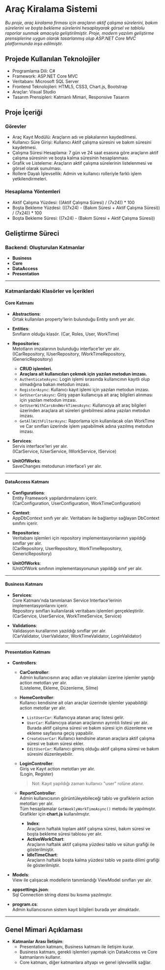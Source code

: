 # Araç Kiralama Sistemi

*Bu proje, araç kiralama firması için araçların aktif çalışma sürelerini, bakım sürelerini ve boşta bekleme sürelerini hesaplayarak görsel ve tablolu raporlar sunmak amacıyla geliştirilmiştir. Proje, modern yazılım geliştirme prensiplerine uygun olarak tasarlanmış olup ASP.NET Core MVC platformunda inşa edilmiştir.*

## Projede Kullanılan Teknolojiler

- Programlama Dili: C#
- Framework: ASP.NET Core MVC
- Veritabanı: Microsoft SQL Server
- Frontend Teknolojileri: HTML5, CSS3, Chart.js, Bootstrap
- Araçlar: Visual Studio
- Tasarım Prensipleri: Katmanlı Mimari, Responsive Tasarım

## Proje İçeriği
### Görevler
- Araç Kayıt Modülü: Araçların adı ve plakalarının kaydedilmesi.
- Kullanıcı Süre Girişi: Kullanıcı Aktif çalışma süresini ve bakım süresini kaydetmesi.
- Çalışma Süresi Hesaplama: 7 gün ve 24 saat esasına göre araçların aktif çalışma süresinin ve boşta kalma süresinin hesaplanması.
- Grafik ve Listeleme: Araçların aktif çalışma sürelerinin listelenmesi ve görsel olarak sunulması.
- Rollere Dayalı İşlevsellik: Admin ve kullanıcı rolleriyle farklı işlem yetkilendirmeleri.
### Hesaplama Yöntemleri
- Aktif Çalışma Yüzdesi: ((Aktif Çalışma Süresi) / (7x24)) * 100
- Boşta Bekleme Yüzdesi: (((7x24) - (Bakım Süresi + Aktif Çalışma Süresi)) / (7x24)) * 100
- Boşta Bekleme Süresi: ((7x24) - (Bakım Süresi + Aktif Çalışma Süresi)) 

## Geliştirme Süreci

### Backend: Oluşturulan Katmanlar

- **Business**
- **Core**
- **DataAccess**
- **Presentation**

---

### Katmanlardaki Klasörler ve İçerikleri

#### Core Katmanı

- **Abstractions**:  
  Ortak kullanılan property'lerin bulunduğu Entity sınıfı yer alır.

- **Entities**:  
  Sınıfların olduğu klasör. (Car, Roles, User, WorkTime)

- **Repositories**:  
  Metotların imzalarının bulunduğu interface’ler yer alır.  
  (ICarRepository, IUserRepository, IWorkTimeRepository, IGenericRepository)  
  - **CRUD işlemleri.**
  - **Araçlara ait kullanıcıları çekmek için yazılan metodun imzası.**
  - `AuthenticateAsync`: Login işlemi sırasında kullanıcının kayıtlı olup olmadığına bakan metodun imzası.
  - `RegisterAsync`: Kullanıcı kayıt işlemi için yazılan metodun imzası.
  - `GetUserCarsAsync`: Giriş yapan kullanıcıya ait araç bilgileri alınması için yazılan metodun imzası.
  - `GetUserWithCarsAndWorkTimesAsync`: Kullanıcıya ait araç bilgileri üzerinden araçlara ait süreleri girebilmesi adına yazılan metodun imzası.
  - `GetAllWithFilterAsync`: Raporlama için kullanılacak olan WorkTime ve Car sınıfları üzerinde işlem yapabilmek adına yazılmış metodun imzası.

- **Services**:  
  Servis interface'leri yer alır.  
  (ICarService, IUserService, IWorkService, IService)

- **UnitOfWorks**:  
  SaveChanges metodunun interface’i yer alır.

---

#### DataAccess Katmanı

- **Configurations**:  
  Entity Framework yapılandırmalarını içerir.  
  (CarConfiguration, UserConfiguration, WorkTimeConfiguration)

- **Context**:  
  AppDbContext sınıfı yer alır. Veritabanı ile bağlantıyı sağlayan DbContext sınıfını içerir.

- **Repositories**:  
  Veritabanı işlemleri için repository implementasyonlarının yapıldığı sınıflar yer alır.  
  (CarRepository, UserRepository, WorkTimeRepository, GenericRepository)

- **UnitOfWorks**:  
  IUnitOfWork sınıfının implementasyonunun yapıldığı sınıf yer alır.

---

#### Business Katmanı

- **Services**:  
  Core Katmanı'nda tanımlanan Service Interface'lerinin implementasyonlarını içerir.  
  Repository sınıfları kullanılarak veritabanı işlemleri gerçekleştirilir.  
  (CarService, UserService, WorkTimeService, Service)

- **Validations**:  
  Validasyon kurallarının yazıldığı sınıflar yer alır.  
  (CarValidator, UserValidator, WorkTimeValidator, LoginValidator)

---

#### Presentation Katmanı

- **Controllers**:
  - **CarController**:  
    Admin kullanıcısının araç adları ve plakaları üzerine işlemler yaptığı action metotları yer alır.  
    (Listeleme, Ekleme, Düzenleme, Silme)

  - **HomeController**:  
    Kullanıcı kendisine ait olan araçlar üzerinde işlemler yapabildiği action metotlar yer alır.  
    - `ListUserCar`: Kullanıcıya atanan araç listesi gelir.
    - `UserCar`: Kullanıcıya atanan araçlarının ayrıntılı listesi yer alır.  
      Burada aktif çalışma süresi ve bakım süresi için düzenleme ve ekleme sayfasına geçiş yapabilir.
    - `CreateUserCar`: Kullanıcı kendisine atanan araçlara aktif çalışma süresi ve bakım süresi ekler.
    - `EditUserCar`: Kullanıcı girmiş olduğu aktif çalışma süresi ve bakım süresini düzenleyebilir.

  - **LoginController**:  
    Giriş ve Kayıt action metotları yer alır.  
    (Login, Register)  
    > Not: Kayıt yapıldığı zaman kullanıcı "user" rolüne atanır.

  - **ReportController**:  
    Admin kullanıcısının görüntüleyebileceği tablo ve grafiklerin action metotları yer alır.  
    Tüm hesaplamalar `GetWeeklyWorkTimeAsync()` metodu ile yapılmıştır.  
    Grafikler için **chart.js** kullanılmıştır.  
    - **Index**:  
      Araçların haftalık toplam aktif çalışma süresi, bakım süresi ve boşta bekleme süresi tablosu yer alır.
    - **ActiveWorkChart**:  
      Araçların haftalık aktif çalışma yüzdesi tablo ve sütun grafiği ile gösterilmiştir.
    - **IdleTimeChart**:  
      Araçların haftalık boşta kalma yüzdesi tablo ve pasta dilimi grafiği ile gösterilmiştir.

- **Models**:  
  View ile çalışacak modellerin tanımlandığı ViewModel sınıfları yer alır.

- **appsettings.json**:  
  Sql Connection string dizesi bu kısıma yazılmıştır.

- **program.cs**:  
  Admin kullanıcısının sistem kayıt bilgileri burada yer almaktadır.

---

## Genel Mimari Açıklaması

- **Katmanlar Arası İletişim**:  
  - Presentation katmanı, Business katmanı ile iletişim kurar.  
  - Business katmanı, gerekli işlemleri yapmak için DataAccess ve Core katmanlarını kullanır.  
  - Core katmanı, diğer katmanlara altyapı ve genel işlevsellik sağlar.
